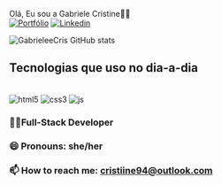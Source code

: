 Olá, Eu sou a Gabriele Cristine🤚🏿<br>
[![Portfólio](https://img.shields.io/website-up-down-green-red/http/monip.org.svg)](https://projetofinal-css-html.netlify.app/)
[![Linkedin](https://img.shields.io/badge/LinkedIn-0077B5?style=for-the-badge&logo=linkedin&logoColor=white)](https://www.linkedin.com/in/gabriele-cristine-da-silva-ela-dela-she-her-495b23a4/)



![GabrieleeCris GitHub stats](https://github-readme-stats.vercel.app/api?username=GabrieleeCris&show_icons=true&theme=dark)

## Tecnologias que uso no dia-a-dia

<div style="display: inline_block"><br/>
<img align="center" alt="html5" src="https://img.shields.io/badge/HTML5-E34F26?style=for-the-badge&logo=html5&logoColor=white"/>
<img align="center" alt="css3" src="https://img.shields.io/badge/CSS3-1572B6?style=for-the-badge&logo=css3&logoColor=white"/>
<img align="center" alt="js" src="https://img.shields.io/badge/JavaScript-323330?style=for-the-badge&logo=javascript&logoColor=F7DF1E"/>

















### ✍🏿Full-Stack Developer
### 😄 Pronouns: she/her
### 📫 How to reach me: cristiine94@outlook.com

<!--
**GabrieleeCris/GabrieleeCris** is a ✨ _special_ ✨ repository because its `README.md` (this file) appears on your GitHub profile.

Here are some ideas to get you started:

- 🔭 I’m currently working on ...
- 🌱 I’m currently learning ...
- 👯 I’m looking to collaborate on ...
- 🤔 I’m looking for help with ...
- 💬 Ask me about ...
- 📫 How to reach me: ...
- 😄 Pronouns: ...
- ⚡ Fun fact: ...
-->
